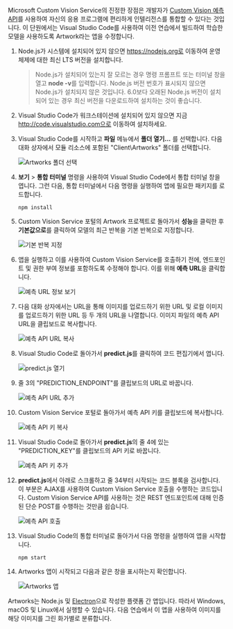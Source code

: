 Microsoft Custom Vision Service의 진정한 장점은 개발자가 [Custom Vision 예측 API](https://southcentralus.dev.cognitive.microsoft.com/docs/services/eb68250e4e954d9bae0c2650db79c653/operations/58acd3c1ef062f0344a42814)를 사용하여 자신의 응용 프로그램에 편리하게 인텔리전스를 통합할 수 있다는 것입니다. 이 단원에서는 Visual Studio Code를 사용하여 이전 연습에서 빌드하여 학습한 모델을 사용하도록 Artwork라는 앱을 수정합니다.

1. Node.js가 시스템에 설치되어 있지 않으면 https://nodejs.org로 이동하여 운영 체제에 대한 최신 LTS 버전을 설치합니다.

   > Node.js가 설치되어 있는지 잘 모르는 경우 명령 프롬프트 또는 터미널 창을 열고 **node -v**를 입력합니다. Node.js 버전 번호가 표시되지 않으면 Node.js가 설치되지 않은 것입니다. 6.0보다 오래된 Node.js 버전이 설치되어 있는 경우 최신 버전을 다운로드하여 설치하는 것이 좋습니다.

1. Visual Studio Code가 워크스테이션에 설치되어 있지 않으면 지금 http://code.visualstudio.com으로 이동하여 설치하세요.

1. Visual Studio Code를 시작하고 **파일** 메뉴에서 **폴더 열기...** 를 선택합니다. 다음 대화 상자에서 모듈 리소스에 포함된 "Client\Artworks" 폴더를 선택합니다.

    ![Artworks 폴더 선택](../media/5-fe-select-folder.png)

1. **보기** > **통합 터미널** 명령을 사용하여 Visual Studio Code에서 통합 터미널 창을 엽니다. 그런 다음, 통합 터미널에서 다음 명령을 실행하여 앱에 필요한 패키지를 로드합니다.

    ```
    npm install
    ```

1. Custom Vision Service 포털의 Artwork 프로젝트로 돌아가서 **성능**을 클릭한 후 **기본값으로**를 클릭하여 모델의 최근 반복을 기본 반복으로 지정합니다.

    ![기본 반복 지정](../media/5-portal-make-default.png)

1. 앱을 실행하고 이를 사용하여 Custom Vision Service를 호출하기 전에, 엔드포인트 및 권한 부여 정보를 포함하도록 수정해야 합니다. 이를 위해 **예측 URL**을 클릭합니다.

    ![예측 URL 정보 보기](../media/5-portal-prediction-url.png)

1. 다음 대화 상자에서는 URL을 통해 이미지를 업로드하기 위한 URL 및 로컬 이미지를 업로드하기 위한 URL 등 두 개의 URL을 나열합니다. 이미지 파일의 예측 API URL을 클립보드로 복사합니다.

    ![예측 API URL 복사](../media/5-copy-prediction-url.png)

1. Visual Studio Code로 돌아가서 **predict.js**를 클릭하여 코드 편집기에서 엽니다.

    ![predict.js 열기](../media/5-vs-predict-file.png)

1. 줄 3의 "PREDICTION_ENDPOINT"를 클립보드의 URL로 바꿉니다.

    ![예측 API URL 추가](../media/5-vs-prediction-endpoint.png)

1. Custom Vision Service 포털로 돌아가서 예측 API 키를 클립보드에 복사합니다.

    ![예측 API 키 복사](../media/5-copy-prediction-key.png)

1. Visual Studio Code로 돌아가서 **predict.js**의 줄 4에 있는 "PREDICTION_KEY"를 클립보드의 API 키로 바꿉니다.

    ![예측 API 키 추가](../media/5-vs-prediction-key.png)

1. **predict.js**에서 아래로 스크롤하고 줄 34부터 시작되는 코드 블록을 검사합니다. 이 부분은 AJAX를 사용하여 Custom Vision Service 호출을 수행하는 코드입니다. Custom Vision Service API를 사용하는 것은 REST 엔드포인트에 대해 인증된 단순 POST를 수행하는 것만큼 쉽습니다.

    ![예측 API 호출](../media/5-vs-code-block.png)

1. Visual Studio Code의 통합 터미널로 돌아가서 다음 명령을 실행하여 앱을 시작합니다.

    ```
    npm start
    ```

1. Artworks 앱이 시작되고 다음과 같은 창을 표시하는지 확인합니다.

    ![Artworks 앱](../media/5-app-startup.png)

Artworks는 Node.js 및 [Electron](https://electron.atom.io/)으로 작성한 플랫폼 간 앱입니다. 따라서 Windows, macOS 및 Linux에서 실행할 수 있습니다. 다음 연습에서 이 앱을 사용하여 이미지를 해당 이미지를 그린 화가별로 분류합니다.
